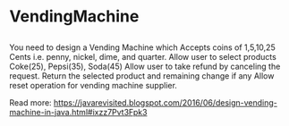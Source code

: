 # VendingMachine

##
You need to design a Vending Machine which
 Accepts coins of 1,5,10,25 Cents i.e. penny, nickel, dime, and quarter.
 Allow user to select products Coke(25), Pepsi(35), Soda(45)
 Allow user to take refund by canceling the request.
 Return the selected product and remaining change if any
 Allow reset operation for vending machine supplier.


Read more: https://javarevisited.blogspot.com/2016/06/design-vending-machine-in-java.html#ixzz7Pvt3Fpk3
